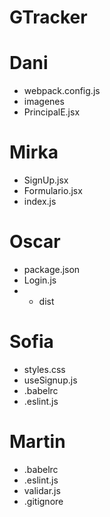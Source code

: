 # GTracker

# Dani
- webpack.config.js
- imagenes
- PrincipalE.jsx
# Mirka
- SignUp.jsx
- Formulario.jsx
- index.js
# Oscar
- package.json
- Login.js
- - dist
# Sofia
- styles.css
- useSignup.js
- .babelrc
- .eslint.js
# Martin
- .babelrc
- .eslint.js
- validar.js
- .gitignore
